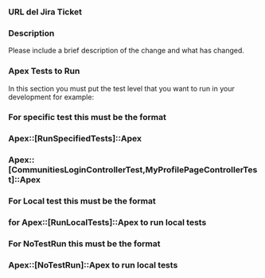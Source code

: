 ###  URL del Jira Ticket 

### Description

Please include a brief description of the change and what has changed.

### Apex Tests to Run
In this section you must put the test level that you want to run in your development for example:

### For specific test this must be the format

### Apex::[RunSpecifiedTests]::Apex

### Apex::[CommunitiesLoginControllerTest,MyProfilePageControllerTest]::Apex

### For Local test this must be the format

### for Apex::[RunLocalTests]::Apex to run local tests

### For NoTestRun this must be the format

### Apex::[NoTestRun]::Apex to run local tests
